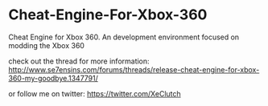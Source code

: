 # Cheat-Engine-For-Xbox-360
Cheat Engine for Xbox 360. An development environment focused on modding the Xbox 360

check out the thread for more information: http://www.se7ensins.com/forums/threads/release-cheat-engine-for-xbox-360-my-goodbye.1347791/

or follow me on twitter: https://twitter.com/XeClutch
